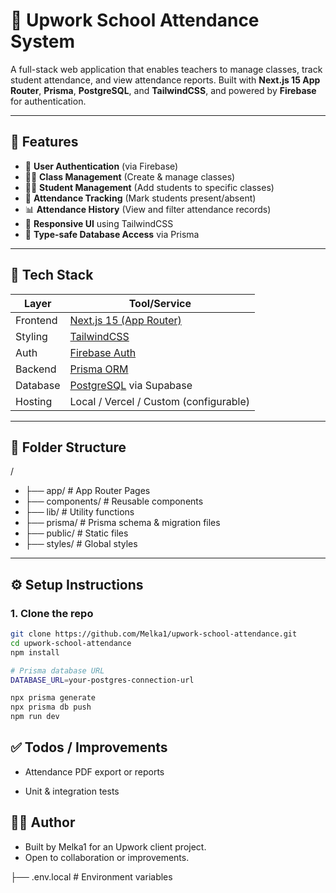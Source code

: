 # 🏫 Upwork School Attendance System

A full-stack web application that enables teachers to manage classes, track student attendance, and view attendance reports. Built with **Next.js 15 App Router**, **Prisma**, **PostgreSQL**, and **TailwindCSS**, and powered by **Firebase** for authentication.

---

## 🚀 Features

- 🔐 **User Authentication** (via Firebase)
- 👨‍🏫 **Class Management** (Create & manage classes)
- 👨‍🎓 **Student Management** (Add students to specific classes)
- 📅 **Attendance Tracking** (Mark students present/absent)
- 📊 **Attendance History** (View and filter attendance records)
- 🎨 **Responsive UI** using TailwindCSS
- 🧠 **Type-safe Database Access** via Prisma

---

## 🧱 Tech Stack

| Layer       | Tool/Service                        |
|-------------|-------------------------------------|
| Frontend    | [Next.js 15 (App Router)](https://nextjs.org/) |
| Styling     | [TailwindCSS](https://tailwindcss.com/) |
| Auth        | [Firebase Auth](https://firebase.com/) |
| Backend     | [Prisma ORM](https://www.prisma.io/) |
| Database    | [PostgreSQL](https://www.postgresql.org/) via Supabase |
| Hosting     | Local / Vercel / Custom (configurable) |

---

## 📂 Folder Structure
/
-  ├── app/ # App Router Pages
-  ├── components/ # Reusable components
-  ├── lib/ # Utility functions
-  ├── prisma/ # Prisma schema & migration files
-  ├── public/ # Static files
-  ├── styles/ # Global styles
---

## ⚙️ Setup Instructions

### 1. Clone the repo

```bash
git clone https://github.com/Melka1/upwork-school-attendance.git
cd upwork-school-attendance
npm install

# Prisma database URL
DATABASE_URL=your-postgres-connection-url

npx prisma generate
npx prisma db push
npm run dev
```

## ✅ Todos / Improvements
-  Attendance PDF export or reports

-  Unit & integration tests

## 🧑‍💻 Author
-  Built by Melka1 for an Upwork client project.
-  Open to collaboration or improvements.


├── .env.local # Environment variables
